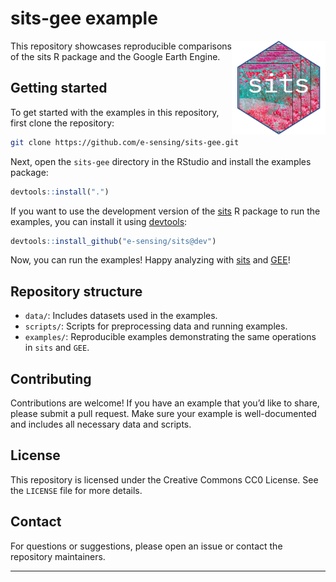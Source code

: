 
# sits-gee example

<img src=".github/images/sits_sticker.png" alt="SITS icon" align="right" height="150" width="150"/>

<!-- badges: start -->
<!-- badges: end -->

This repository showcases reproducible comparisons of the sits R package
and the Google Earth Engine.

## Getting started

To get started with the examples in this repository, first clone the
repository:

``` sh
git clone https://github.com/e-sensing/sits-gee.git
```

Next, open the `sits-gee` directory in the RStudio and install the
examples package:

``` r
devtools::install(".")
```

If you want to use the development version of the
[sits](https://github.com/e-sensing/sits) R package to run the examples,
you can install it using [devtools](https://devtools.r-lib.org/):

``` r
devtools::install_github("e-sensing/sits@dev")
```

Now, you can run the examples! Happy analyzing with
[sits](https://github.com/e-sensing/sits) and
[GEE](https://earthengine.google.com/)!

## Repository structure

- `data/`: Includes datasets used in the examples.
- `scripts/`: Scripts for preprocessing data and running examples.
- `examples/`: Reproducible examples demonstrating the same operations
  in `sits` and `GEE`.

## Contributing

Contributions are welcome! If you have an example that you’d like to
share, please submit a pull request. Make sure your example is
well-documented and includes all necessary data and scripts.

## License

This repository is licensed under the Creative Commons CC0 License. See
the `LICENSE` file for more details.

## Contact

For questions or suggestions, please open an issue or contact the
repository maintainers.

------------------------------------------------------------------------

